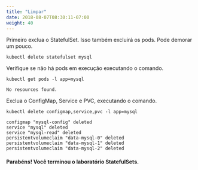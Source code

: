 ```yaml
---
title: "Limpar"
date: 2018-08-07T08:30:11-07:00
weight: 40
---
```

Primeiro exclua o StatefulSet. Isso também excluirá os pods. 
Pode demorar um pouco.
```
kubectl delete statefulset mysql
```
Verifique se não há pods em execução executando o comando.
```
kubectl get pods -l app=mysql
```
```
No resources found.
```

Exclua o ConfigMap, Service e PVC, executando o comando.
```
kubectl delete configmap,service,pvc -l app=mysql
```
```
configmap "mysql-config" deleted
service "mysql" deleted
service "mysql-read" deleted
persistentvolumeclaim "data-mysql-0" deleted
persistentvolumeclaim "data-mysql-1" deleted
persistentvolumeclaim "data-mysql-2" deleted
```
#### Parabéns! Você terminou o laboratório StatefulSets.
